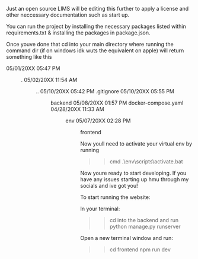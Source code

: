 Just an open source LIMS will be editing this further to apply a license and other neccessary documentation such as start up.

You can run the project by installing the necessary packages listed within requirements.txt & installing the packages in package.json. 

Once youve done that cd into your main directory where running the command dir (if on windows idk wuts the equivalent on apple) will return something like this 

05/01/20XX  05:47 PM    <DIR>          .
05/02/20XX  11:54 AM    <DIR>          ..
05/10/20XX  05:42 PM                   .gitignore
05/10/20XX  05:55 PM    <DIR>          backend
05/08/20XX  01:57 PM                   docker-compose.yaml
04/28/20XX  11:33 AM    <DIR>          env
05/07/20XX  02:28 PM    <DIR>          frontend

Now youll need to activate your virtual env by running

>>cmd
>>.\env\scripts\activate.bat

Now youre ready to start developing. If you have any issues starting up hmu through my socials and ive got you!

To start running the website:

In your terminal:

>>cd into the backend and run
>>python manage.py runserver

Open a new terminal window and run:
>>cd frontend 
>>npm run dev